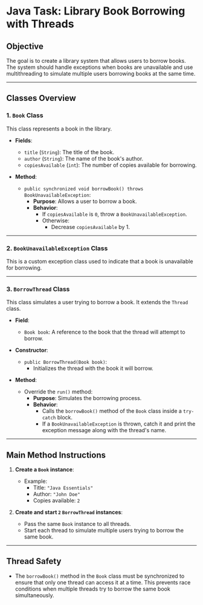 # Java Task: Library Book Borrowing with Threads

## Objective
The goal is to create a library system that allows users to borrow books. The system should handle exceptions when books are unavailable and use multithreading to simulate multiple users borrowing books at the same time.

---

## Classes Overview

### 1. `Book` Class
This class represents a book in the library.

- **Fields**:
    - `title` (`String`): The title of the book.
    - `author` (`String`): The name of the book's author.
    - `copiesAvailable` (`int`): The number of copies available for borrowing.

- **Method**:
    - `public synchronized void borrowBook() throws BookUnavailableException`:
        - **Purpose**: Allows a user to borrow a book.
        - **Behavior**:
            - If `copiesAvailable` is `0`, throw a `BookUnavailableException`.
            - Otherwise:
                - Decrease `copiesAvailable` by 1.
---

### 2. `BookUnavailableException` Class
This is a custom exception class used to indicate that a book is unavailable for borrowing.

---
### 3. `BorrowThread` Class
This class simulates a user trying to borrow a book. It extends the `Thread` class.

- **Field**:
    - `Book book`: A reference to the book that the thread will attempt to borrow.

- **Constructor**:
    - `public BorrowThread(Book book)`:
        - Initializes the thread with the book it will borrow.

- **Method**:
    - Override the `run()` method:
        - **Purpose**: Simulates the borrowing process.
        - **Behavior**:
            - Calls the `borrowBook()` method of the `Book` class inside a `try-catch` block.
            - If a `BookUnavailableException` is thrown, catch it and print the exception message along with the thread's name.

---
## Main Method Instructions
1. **Create a `Book` instance**:
    - Example:
        - Title: `"Java Essentials"`
        - Author: `"John Doe"`
        - Copies available: `2`

2. **Create and start `2` `BorrowThread` instances**:
    - Pass the same `Book` instance to all threads.
    - Start each thread to simulate multiple users trying to borrow the same book.

---

## Thread Safety
- The `borrowBook()` method in the `Book` class must be synchronized to ensure that only one thread can access it at a time. This prevents race conditions when multiple threads try to borrow the same book simultaneously.